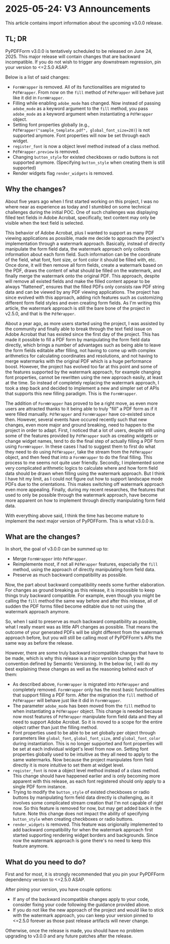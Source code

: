 # 2025-05-24: V3 Announcements

This article contains import information about the upcoming v3.0.0 release.

## TL; DR

PyPDFForm v3.0.0 is tentatively scheduled to be released on June 24, 2025. This major release will contain changes that are backward incompatible. If you do not wish to trigger any downstream regression, pin your version to <=2.5.0 ASAP.

Below is a list of said changes:

* `FormWrapper` is removed. All of its functionalities are migrated to `PdfWrapper`. From now on the `fill` method of `PdfWrapper` will behave just like it did in `FormWrapper`.
* Filling while enabling `adobe_mode` has changed. Now instead of passing `adobe_mode` as a keyword argument to the `fill` method, you pass `adobe_mode` as a keyword argument when instantiating a `PdfWrapper` object.
* Setting font properties globally (e.g., `PdfWrapper("sample_template.pdf", global_font_size=20)`) is not supported anymore. Font properties will now be set through each widget.
* `register_font` is now a object level method instead of a class method.
* `PdfWrapper.preview` is removed.
* Changing `button_style` for existed checkboxes or radio buttons is not supported anymore. (Specifying `button_style` when creating them is still supported)
* Render widgets flag `render_widgets` is removed.

## Why the changes?

About five years ago when I first started working on this project,  I was no where near as experience as today and I stumbled on some technical challenges during the initial POC. One of such challenges was displaying filled text fields in Adobe Acrobat, specifically, text content may only be visible when the text field is selected.

This behavior of Adobe Acrobat, plus I wanted to support as many PDF viewing applications as possible, made me decide to approach the project's implementation through a watermark approach. Basically, instead of directly manipulate the form field data, the watermark approach only collects information about each form field. Such information can be the coordinate of the field, what font, font size, or font color it should be filled with, etc. Once done, it will then remove all form fields, create a watermark based on the PDF, draws the content of what should be filled on the watermark, and finally merge the watermark onto the original PDF. This approach, despite will remove all existed fields and make the filled content appear to be always "flattened", ensures that the filled PDFs only consists raw PDF string data and can be viewed by any PDF viewing applications. The project has since evolved with this approach, adding rich features such as customizing different form field styles and even creating form fields. As I'm writing this article, the watermark approach is still the bare bone of the project in v2.5.0, and that is the `PdfWrapper`.

About a year ago, as more users started using the project, I was assisted by the community and finally able to break through the text field issue on Adobe Acrobat that has existed since the first day of the project. This has made it possible to fill a PDF form by manipulating the form field data directly, which brings a number of advantages such as being able to leave the form fields editable after filling, not having to come up with complex arithmetics for calculating coordinates and resolutions, and not having to merge watermarks with the original PDF which is a huge performance boost. However, the project has evolved too far at this point and some of the features supported by the watermark approach, for example changing font properties, cannot be rewritten using the new approach easily, at least at the time. So instead of completely replacing the watermark approach, I took a step back and decided to implement a new and simpler set of APIs that supports this new filling paradigm. This is the `FormWrapper`.

The addition of `FormWrapper` has proved to be a right move, as even more users are attracted thanks to it being able to truly "fill" a PDF form as if it were filled manually. `PdfWrapper` and `FormWrapper` have co-existed since then. However, several events have occured recently such that new changes, even more major and ground breaking, need to happen to the project in order to adapt. First, I noticed that a lot of users, despite still using some of the features provided by `PdfWrapper` such as creating widgets or change widget names, tend to do the final step of actually filling a PDF form using `FormWrapper`. In these cases I had to suggest them to first do what they need to do using `PdfWrapper`, take the stream from the `PdfWrapper` object, and then feed that into a `FormWrapper` to do the final filling. This process to me seems not quite user friendly. Secondly, I implemented some very complicated arithmetic logics to calculate where and how form field data should be drawn when filling using the watermark approach. But I think I have hit my limit, as I could not figure out how to support landscape mode PDFs due to the orientations. This makes switching off watermark approach even more appealing. Finally, during my recent researches, the features that used to only be possible through the watermark approach, have become more apparent on how to implement through directly manipulating form field data.

With everything above said, I think the time has become mature to implement the next major version of PyPDFForm. This is what v3.0.0 is.

## What are the changes?

In short, the goal of v3.0.0 can be summed up to:

* Merge `FormWrapper` into `PdfWrapper`.
* Reimplemente most, if not all `PdfWrapper` features, especially the `fill` method, using the approach of directly manipulating form field data.
* Preserve as much backward compatibility as possible.

Now, the part about backward compatibility needs some further elaboration. For changes as ground breaking as this release, it is impossible to keep things truly backward compatible. For example, even though you might be calling the `fill` method the same way before and after this release, all of sudden the PDF forms filled become editable due to not using the watermark approach anymore.

So, when I said to preserve as much backward compatibility as possible, what I really meant was as little API changes as possible. That means the outcome of your generated PDFs will be slight different from the watermark approach before, but you will still be calling most of PyPDFForm's APIs the same way as before the release.

However, there are some truly backward incompatible changes that have to be made, which is why this release is a major version bump by the convention defined by Semantic Versioning. In the below list, I will do my best explaining these changes as well as the reasoning behind each of them:

* As described above, `FormWrapper` is migrated into `PdfWrapper` and completely removed. `FormWrapper` only has the most basic functionalities that support filling a PDF form. After the migration the `fill` method of `PdfWrapper` will behave just like it did in `FormWrapper`.
* The parameter `adobe_mode` has been moved from the `fill` method to when instantiating a `PdfWrapper` object. This change is needed because now most features of `PdfWrapper` manipulate form field data and they all need to support Adobe Acrobat. So it is moved to a scope for the entire object rather than just the filling method.
* Font properties used to be able to be set globally per object through parameters like `global_font`, `global_font_size`, and `global_font_color` during instantiation. This is no longer supported and font properties will be set at each individual widget's level from now on. Setting font properties globally used to be intuitive as they all need to apply to the same watermarks. Now because the project manipulates form field directly it is more intuitive to set them at widget level.
* `register_font` is now a object level method instead of a class method. This change should have happened earlier and is only becoming more apparent with this release, as each font registered should only apply to a single PDF form instance.
* Trying to modify the `button_style` of existed checkboxes or radio buttons by manipulating form field data directly is challenging, as it involves some complicated stream creation that I'm not capable of right now. So this feature is removed for now, but may get added back in the future. Note this change does not impact the ability of specifying `button_style` when creating checkboxes or radio buttons.
* `render_widgets` is removed. This feature was origionally implemented to add backward compatibility for when the watermark approach first started supporting rendering widget borders and backgrounds. Since now the watermark approach is gone there's no need to keep this feature anymore.

## What do you need to do?

First and for most, it is strongly recommended that you pin your PyPDFForm dependency version to <=2.5.0 ASAP.

After pining your version, you have couple options:

* If any of the backward incompatible changes apply to your code, consider fixing your code following the guidance provided above.
* If you do not like the new approach of the project and would like to stick with the watermark approach, you can keep your version pinned to <=2.5.0 forever as those past release artifacts will never change.

Otherwise, once the release is made, you should have no problem upgrading to v3.0.0 and any future patches after the release.

